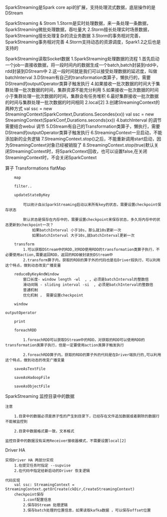 SparkStreaming是Spark core api的扩展，支持处理流式数据，底层操作的是DStream

SparkStreaming & Strom
    1.Storm是实时处理数据，来一条处理一条数据，SparkStreaming微批处理数据，吞吐量大
    2.Storm擅长处理实时场景数据，SparkStreaming擅长处理复杂的流业务数据
    3.Storm的事务相对完善，SparkStreaming事务相对完善
    4.Storm支持动态的资源调度，Spark1.2之后也是支持的

SparkStreaming读取Socket数据
    1.SparkStreaming处理数据的流程
        1.首先启动一个job一直接收数据，将一段时间内的数据生成一个batch,batch封装到rdd中，rdd封装到DStream中
        2.这一段时间就是我们可以接受处理数据的延迟度，叫做batchInterval
        3.DStream有自己的transformation类算子，懒执行的，需要DStream的outputOperator类算子触发执行
        4.如果接收一批次数据的时间大于集群处理一批次数据的时间，集群资源不能充分利用
        5.如果接收一批次数据的时间小于集群处理一批次数据的时间，集群会有任务堆积
        6.最好集群接收一批次数据的时间与集群处理一批次数据的时间相同
    2.local[2]
    3.创建StreamingContext的两种方式 
        val ssc = new StreamingContext(SparkContext,Durations.Secondes(xx))
        val ssc = new StreamingContext(SparkConf,Durations.seconds(xx))
    4.batchInterval 的调节需要结合webui 调节
    5.DStream有自己的Transformation类算子，懒执行，需要DStream的outputOperator类算子触发执行
    6.StreamingContext一旦启动，不能添加新的业务逻辑
    7.StreamingContext.stop()之后，不能重新调用start启动，因为StreamingContext对象已经被销毁了
    8.StreamingContext.stop(true)默认关闭StreamingContext时，将SparkContext回收，也可以设置false,在关闭StreamingContext时，不会关闭SparkContext



算子
    Transformations
        flatMap
        
        map
        
        filter..
        
        updateStateByKey
            
            可以统计自从SparkStreaming启动以来所有key的状态，需要设置checkpoint保存状态
            
            默认状态是保存在内存中的，需要设置checkpoint来保存状态，多久将内存中的状态更新到checkpoint一次？
                如果batchInterval 小于10s，那么就10s更新一次
                如果batchInterval 大于10s,就batchInterval更新一次
        
        transform
            1.可以获取DStream中的RDD,对RDD使用RDD的transformation类算子执行，不必要使用action,需要返回RDD，返回的RDD被封装到DStream中
            2.transform算子内，获取的RDD的算子外的代码也是在Driver段执行，可以利用这个特点，做到动态改变广播变量
        
        reduceByKeyAndWindow
            窗口长度- window length -wl  , , 必须是batchInterval的整数倍
            滑动间隔 - sliding interval -si  , 必须是batchInterval的整数倍
            普通机制
            优化机制 ， 需要设置checkpoint
        
        window 
    
    outputOperator
        
        print
        
        foreachRDD
            
            1.foreachRDD可以获取DStream中的RDD，对获取的RDD可以使用RDD的transformation类算子执行，但是一定要使用action类算子触发执行
            
            2.foreachRDD算子内，获取的RDD的算子外的代码是在Driver端执行的,可以利用这个特点，做到动态的改变广播变量
        
        saveAsTextFile
        
        saveAsHadoopFile
        
        saveAsObjectFile

SparkStreaming 监控目录中的数据
    
    注意
        
        1.目录中的数据必须是原子性的产生到目录下，已经存在文件追加数据或者删除的数据行不能被监控到
        
        2.目录中数据格式要一致，文本格式
    
    监控目录中的数据没有采用Receiver接收器模式，不需要设置local[2]


Driver HA
    
    实现Driver HA 两部分实现
        1.在提交任务时指定 --supvise
        2.在代码中指定给新启动的Driver 恢复逻辑
    
    代码实现
        val ssc: StreamingContext = StreamingContext.getOrCreate(ckDir,CreateStreamingContext)
        checkpoint保存
            1.conf配置信息
            2.保存DStream 处理逻辑
            3.保存batch处理的位置信息，如果读取kafka数据 ，可以保存offset位置
